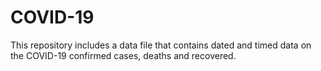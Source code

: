 # COVID-19
This repository includes a data file that contains dated and timed data on the COVID-19 confirmed cases, deaths and recovered.
